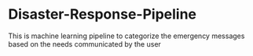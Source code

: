 # Disaster-Response-Pipeline
This is machine learning pipeline to categorize the emergency messages based on the needs communicated by the user
